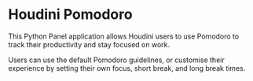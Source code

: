 ﻿# Houdini Pomodoro

This Python Panel application allows Houdini users to use Pomodoro to track their productivity and stay focused on work. 

Users can use the default Pomodoro guidelines, or customise their experience by setting their own focus, short break, and long break times.
